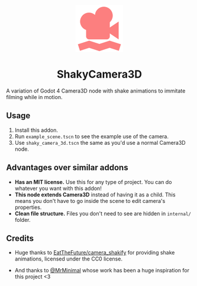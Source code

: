 <div align="center">
    <img
        src="project_icon.svg"
        alt="Girl in a jacket"
        width="128"
        height="128"
    />
    <h1 align="center">ShakyCamera3D</h1> 
</div>

A variation of Godot 4 Camera3D node with shake animations to immitate filming while in motion.

## Usage

1. Install this addon.
2. Run `example_scene.tscn` to see the example use of the camera.
3. Use `shaky_camera_3d.tscn` the same as you'd use a normal Camera3D node.

## Advantages over similar addons

- **Has an MIT license.** Use this for any type of project. You can do whatever you want with this addon!
- **This node extends Camera3D** instead of having it as a child. This means you don't have to go inside the scene to edit camera's properties.
- **Clean file structure.** Files you don't need to see are hidden in `internal/` folder.

## Credits

- Huge thanks to [EatTheFuture/camera_shakify](https://github.com/EatTheFuture/camera_shakify) for providing shake animations, licensed under the CC0 license.

- And thanks to [@MrMinimal](https://github.com/MrMinimal/) whose work has been a huge inspiration for this project \<3
